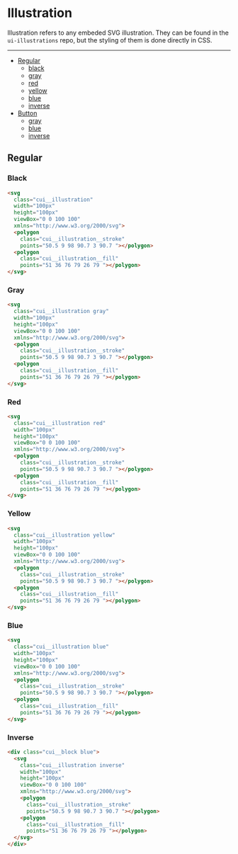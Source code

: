 # Illustration

Illustration refers to any embeded SVG illustration. They can be found in the `ui-illustrations` repo, but the styling of them is done directly in CSS.

___

- [Regular](#Illustration/regular)
	- [black](#Illustration/regular/black)
	- [gray](#Illustration/regular/gray)
	- [red](#Illustration/regular/red)
	- [yellow](#Illustration/regular/yellow)
	- [blue](#Illustration/regular/blue)
	- [inverse](#Illustration/regular/inverse)
- [Button](#Illustration/button)
  - [gray](#Illustration/regular/gray)
  - [blue](#Illustration/regular/blue)
  - [inverse](#Illustration/regular/inverse)

<a name="Illustration/regular"></a>
## Regular

<a name="Illustration/regular/black"></a>
### Black

```html
<svg
  class="cui__illustration"
  width="100px"
  height="100px"
  viewBox="0 0 100 100"
  xmlns="http://www.w3.org/2000/svg">
  <polygon
    class="cui__illustration__stroke"
    points="50.5 9 98 90.7 3 90.7 "></polygon>
  <polygon
    class="cui__illustration__fill"
    points="51 36 76 79 26 79 "></polygon>
</svg>
```

<a name="Illustration/regular/gray"></a>
### Gray

```html
<svg
  class="cui__illustration gray"
  width="100px"
  height="100px"
  viewBox="0 0 100 100"
  xmlns="http://www.w3.org/2000/svg">
  <polygon
    class="cui__illustration__stroke"
    points="50.5 9 98 90.7 3 90.7 "></polygon>
  <polygon
    class="cui__illustration__fill"
    points="51 36 76 79 26 79 "></polygon>
</svg>
```

<a name="Illustration/regular/red"></a>
### Red

```html
<svg
  class="cui__illustration red"
  width="100px"
  height="100px"
  viewBox="0 0 100 100"
  xmlns="http://www.w3.org/2000/svg">
  <polygon
    class="cui__illustration__stroke"
    points="50.5 9 98 90.7 3 90.7 "></polygon>
  <polygon
    class="cui__illustration__fill"
    points="51 36 76 79 26 79 "></polygon>
</svg>
```

<a name="Illustration/regular/yellow"></a>
### Yellow

```html
<svg
  class="cui__illustration yellow"
  width="100px"
  height="100px"
  viewBox="0 0 100 100"
  xmlns="http://www.w3.org/2000/svg">
  <polygon
    class="cui__illustration__stroke"
    points="50.5 9 98 90.7 3 90.7 "></polygon>
  <polygon
    class="cui__illustration__fill"
    points="51 36 76 79 26 79 "></polygon>
</svg>
```

<a name="Illustration/regular/blue"></a>
### Blue

```html
<svg
  class="cui__illustration blue"
  width="100px"
  height="100px"
  viewBox="0 0 100 100"
  xmlns="http://www.w3.org/2000/svg">
  <polygon
    class="cui__illustration__stroke"
    points="50.5 9 98 90.7 3 90.7 "></polygon>
  <polygon
    class="cui__illustration__fill"
    points="51 36 76 79 26 79 "></polygon>
</svg>
```

<a name="Illustration/regular/inverse"></a>
### Inverse

```html
<div class="cui__block blue">
  <svg
    class="cui__illustration inverse"
    width="100px"
    height="100px"
    viewBox="0 0 100 100"
    xmlns="http://www.w3.org/2000/svg">
    <polygon
      class="cui__illustration__stroke"
      points="50.5 9 98 90.7 3 90.7 "></polygon>
    <polygon
      class="cui__illustration__fill"
      points="51 36 76 79 26 79 "></polygon>
  </svg>
</div>
```
